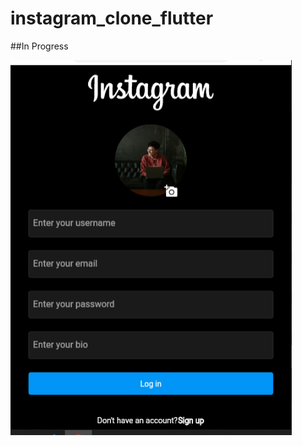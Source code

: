 # instagram_clone_flutter

##In Progress

<img src="Screenshots/Screenshot%20icf%201.PNG" width="450" height="600">
